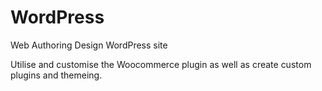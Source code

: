 # WordPress
Web Authoring Design WordPress site

Utilise and customise the Woocommerce plugin as well as create custom plugins and themeing.
